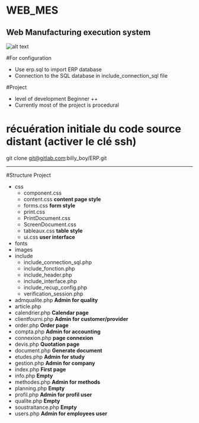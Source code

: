 # WEB_MES
## Web Manufacturing execution system

![alt text](https://github.com/billyboy35/WEB_MES/blob/main/MES_VIEW_DEMO.PNG)

#For configuration
* Use erp.sql to import ERP database  
* Connection to the SQL database in include_connection_sql file

#Project
*  level of development  Beginner ++
* Currently most of the project is procedural

# récuération initiale du code source distant (activer le clé ssh)
git clone git@gitlab.com:billy_boy/ERP.git

-----------------

#Structure Project

* css  
  * component.css
  * content.css  __content page style__
  * forms.css   __form style__
  * print.css
  * PrintDocument.css
  * ScreenDocument.css
  * tableaux.css  __table style__
  * ui.css  __user interface__
* fonts  
* images  
* include  
  * include_connection_sql.php
  * include_fonction.php
  * include_header.php
  * include_interface.php
  * include_recup_config.php
  * verification_session.php
* admqualite.php  __Admin for quality__
* article.php  
* calendrier.php    __Calendar page__
* clientfourni.php   __Admin for customer/provider__
* order.php          __Order page__
* compta.php     __Admin for accounting__
* connexion.php         __page connexion__
* devis.php        __Quotation page__
* document.php         __Generate document__
* etudes.php        __Admin for study__
* gestion.php       __Admin for company__
* index.php         __First page__
* info.php       __Empty__
* methodes.php        __Admin for methods__
* planning.php        __Empty__
* profil.php       __Admin for profil user__
* qualite.php        __Empty__
* soustraitance.php         __Empty__
* users.php        __Admin for employees user__
